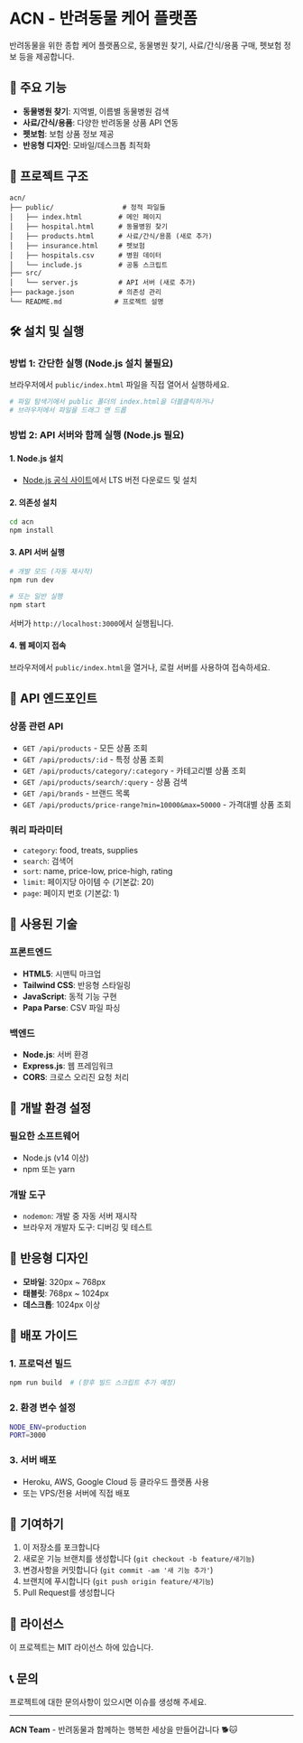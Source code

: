 # ACN - 반려동물 케어 플랫폼

반려동물을 위한 종합 케어 플랫폼으로, 동물병원 찾기, 사료/간식/용품 구매, 펫보험 정보 등을 제공합니다.

## 🚀 주요 기능

- **동물병원 찾기**: 지역별, 이름별 동물병원 검색
- **사료/간식/용품**: 다양한 반려동물 상품 API 연동
- **펫보험**: 보험 상품 정보 제공
- **반응형 디자인**: 모바일/데스크톱 최적화

## 📁 프로젝트 구조

```
acn/
├── public/                 # 정적 파일들
│   ├── index.html         # 메인 페이지
│   ├── hospital.html      # 동물병원 찾기
│   ├── products.html      # 사료/간식/용품 (새로 추가)
│   ├── insurance.html     # 펫보험
│   ├── hospitals.csv      # 병원 데이터
│   └── include.js         # 공통 스크립트
├── src/
│   └── server.js          # API 서버 (새로 추가)
├── package.json           # 의존성 관리
└── README.md             # 프로젝트 설명
```

## 🛠 설치 및 실행

### 방법 1: 간단한 실행 (Node.js 설치 불필요)

브라우저에서 `public/index.html` 파일을 직접 열어서 실행하세요.

```bash
# 파일 탐색기에서 public 폴더의 index.html을 더블클릭하거나
# 브라우저에서 파일을 드래그 앤 드롭
```

### 방법 2: API 서버와 함께 실행 (Node.js 필요)

#### 1. Node.js 설치
- [Node.js 공식 사이트](https://nodejs.org/)에서 LTS 버전 다운로드 및 설치

#### 2. 의존성 설치
```bash
cd acn
npm install
```

#### 3. API 서버 실행
```bash
# 개발 모드 (자동 재시작)
npm run dev

# 또는 일반 실행
npm start
```

서버가 `http://localhost:3000`에서 실행됩니다.

#### 4. 웹 페이지 접속
브라우저에서 `public/index.html`을 열거나, 로컬 서버를 사용하여 접속하세요.

## 📡 API 엔드포인트

### 상품 관련 API

- `GET /api/products` - 모든 상품 조회
- `GET /api/products/:id` - 특정 상품 조회
- `GET /api/products/category/:category` - 카테고리별 상품 조회
- `GET /api/products/search/:query` - 상품 검색
- `GET /api/brands` - 브랜드 목록
- `GET /api/products/price-range?min=10000&max=50000` - 가격대별 상품 조회

### 쿼리 파라미터

- `category`: food, treats, supplies
- `search`: 검색어
- `sort`: name, price-low, price-high, rating
- `limit`: 페이지당 아이템 수 (기본값: 20)
- `page`: 페이지 번호 (기본값: 1)

## 🎨 사용된 기술

### 프론트엔드
- **HTML5**: 시맨틱 마크업
- **Tailwind CSS**: 반응형 스타일링
- **JavaScript**: 동적 기능 구현
- **Papa Parse**: CSV 파일 파싱

### 백엔드
- **Node.js**: 서버 환경
- **Express.js**: 웹 프레임워크
- **CORS**: 크로스 오리진 요청 처리

## 🔧 개발 환경 설정

### 필요한 소프트웨어
- Node.js (v14 이상)
- npm 또는 yarn

### 개발 도구
- `nodemon`: 개발 중 자동 서버 재시작
- 브라우저 개발자 도구: 디버깅 및 테스트

## 📱 반응형 디자인

- **모바일**: 320px ~ 768px
- **태블릿**: 768px ~ 1024px  
- **데스크톱**: 1024px 이상

## 🚀 배포 가이드

### 1. 프로덕션 빌드
```bash
npm run build  # (향후 빌드 스크립트 추가 예정)
```

### 2. 환경 변수 설정
```bash
NODE_ENV=production
PORT=3000
```

### 3. 서버 배포
- Heroku, AWS, Google Cloud 등 클라우드 플랫폼 사용
- 또는 VPS/전용 서버에 직접 배포

## 🤝 기여하기

1. 이 저장소를 포크합니다
2. 새로운 기능 브랜치를 생성합니다 (`git checkout -b feature/새기능`)
3. 변경사항을 커밋합니다 (`git commit -am '새 기능 추가'`)
4. 브랜치에 푸시합니다 (`git push origin feature/새기능`)
5. Pull Request를 생성합니다

## 📄 라이선스

이 프로젝트는 MIT 라이선스 하에 있습니다.

## 📞 문의

프로젝트에 대한 문의사항이 있으시면 이슈를 생성해 주세요.

---

**ACN Team** - 반려동물과 함께하는 행복한 세상을 만들어갑니다 🐕🐱
